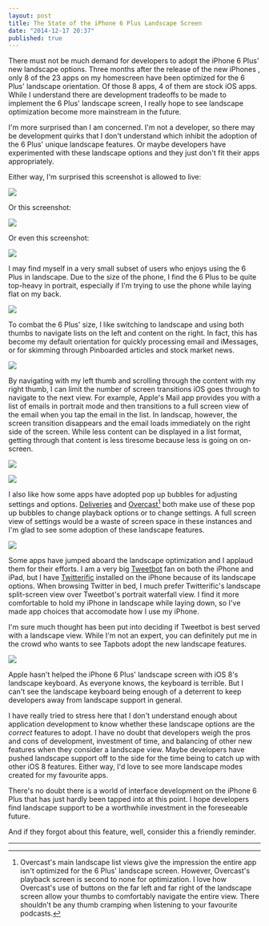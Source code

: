 ```yaml
---
layout: post
title: The State of the iPhone 6 Plus Landscape Screen
date: "2014-12-17 20:37"
published: true
---
```


There must not be much demand for developers to adopt the iPhone 6 Plus' new landscape options. Three months after the release of the new iPhones , only 8 of the 23 apps on my homescreen have been optimized for the 6 Plus' landscape orientation. Of those 8 apps, 4 of them are stock iOS apps. While I understand there are development tradeoffs to be made to implement the 6 Plus' landscape screen, I really hope to see landscape optimization become more mainstream in the future.

I'm more surprised than I am concerned. I'm not a developer, so there may be development quirks that I don't understand which inhibit the adoption of the 6 Plus' unique landscape features. Or maybe developers have experimented with these landscape options and they just don't fit their apps appropriately. 

Either way, I'm surprised this screenshot is allowed to live:

![](http://thenewsprint.s3.amazonaws.com/media/2014/12/6%20Plus%20Reeder%20Landscape.png)

Or this screenshot:

![](http://thenewsprint.s3.amazonaws.com/media/2014/12/6%20Plus%20Instapaper%20Landscape.png)

Or even this screenshot:

![](http://thenewsprint.s3.amazonaws.com/media/2014/12/6%20Plus%20Overcast%20Landscape%201.png)

I may find myself in a very small subset of users who enjoys using the 6 Plus in landscape. Due to the size of the phone, I find the 6 Plus to be quite top-heavy in portrait, especially if I'm trying to use the phone while laying flat on my back.

![](http://thenewsprint.s3.amazonaws.com/media/2014/12/6%20Plus%20Pinner%20Landscape.png)

To combat the 6 Plus' size, I like switching to landscape and using both thumbs to navigate lists on the left and content on the right. In fact, this has become my default orientation for quickly processing email and iMessages, or for skimming through Pinboarded articles and stock market news. 

![](http://thenewsprint.s3.amazonaws.com/media/2014/12/6%20Plus%20Mail%20Landscape.png)

By navigating with my left thumb and scrolling through the content with my right thumb, I can limit the number of screen transitions iOS goes through to navigate to the next view. For example, Apple's Mail app provides you with a list of emails in portrait mode and then transitions to a full screen view of the email when you tap the email in the list. In landscap, however, the screen transition disappears and the email loads immediately on the right side of the screen. While less content can be displayed in a list format, getting through that content is less tiresome because less is going on on-screen.

![](http://thenewsprint.s3.amazonaws.com/media/2014/12/6%20Plus%20Deliveries%20Landscape%20Settings.png)

![](http://thenewsprint.s3.amazonaws.com/media/2014/12/6%20Plus%20Overcast%20Landscape%202.png)

I also like how some apps have adopted pop up bubbles for adjusting settings and options. [Deliveries](https://itunes.apple.com/ca/app/deliveries-a-package-tracker/id290986013?mt=8&uo=4&at=1l3v5At) and [Overcast](https://itunes.apple.com/ca/app/overcast-podcast-player/id888422857?mt=8&uo=4&at=1l3v5At)[^1] both make use of these pop up bubbles to change playback options or to change settings. A full screen view of settings would be a waste of screen space in these instances and I'm glad to see some adoption of these landscape features.

![](http://thenewsprint.s3.amazonaws.com/media/2014/12/6%20Plus%20Twitterific%20Landscape.png)

Some apps have jumped aboard the landscape optimization and I applaud them for their efforts. I am a very big [Tweetbot](https://itunes.apple.com/ca/app/tweetbot-3-for-twitter.-elegant/id722294701?mt=8&uo=4&at=1l3v5At) fan on both the iPhone and iPad, but I have [Twitterific](https://itunes.apple.com/ca/app/twitterrific-5-for-twitter/id580311103?mt=8&uo=4&at=1l3v5At) installed on the iPhone because of its landscape options. When browsing Twitter in bed, I much prefer Twitterific's landscape split-screen view over Tweetbot's portrait waterfall view. I find it more comfortable to hold my iPhone in landscape while laying down, so I've made app choices that accomodate how I use my iPhone. 

I'm sure much thought has been put into deciding if Tweetbot is best served with a landscape view. While I'm not an expert, you can definitely put me in the crowd who wants to see Tapbots adopt the new landscape features.

![](http://thenewsprint.s3.amazonaws.com/media/2014/12/6%20Plus%20Stocks%20Landscape.png)

Apple hasn't helped the iPhone 6 Plus' landscape screen with iOS 8's landscape keyboard. As everyone knows, the keyboard is terrible. But I can't see the landscape keyboard being enough of a deterrent to keep developers away from landscape support in general.

I have really tried to stress here that I don't understand enough about application development to know whether these landscape options are the *correct* features to adopt. I have no doubt that developers weigh the pros and cons of development, investment of time, and balancing of other new features when they consider a landscape view. Maybe developers have pushed landscape support off to the side for the time being to catch up with other iOS 8 features. Either way, I'd love to see more landscape modes created for my favourite apps. 

There's no doubt there is a world of interface development on the iPhone 6 Plus that has just hardly been tapped into at this point. I hope developers find landscape support to be a worthwhile investment in the foreseeable future.

And if they forgot about this feature, well, consider this a friendly reminder.

---

[^1]: Overcast's main landscape list views give the impression the entire app isn't optimized for the 6 Plus' landscape screen. However, Overcast's playback screen is second to none for optimization. I love how Overcast's use of buttons on the far left and far right of the landscape screen allow your thumbs to comfortably navigate the entire view. There shouldn't be any thumb cramping when listening to your favourite podcasts.
